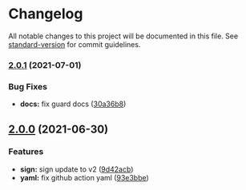 # Changelog

All notable changes to this project will be documented in this file. See [standard-version](https://github.com/conventional-changelog/standard-version) for commit guidelines.

### [2.0.1](https://github.com/tuya/tuya-connector-nodejs/compare/v2.0.0...v2.0.1) (2021-07-01)


### Bug Fixes

* **docs:** fix guard docs ([30a36b8](https://github.com/tuya/tuya-connector-nodejs/commit/30a36b8c73d689e4924397ccfabfbcdeca98735b))

## [2.0.0](https://github.com/tuya/tuya-connector-nodejs/compare/v1.0.0...v2.0.0) (2021-06-30)


### Features

* **sign:** sign update to v2 ([9d42acb](https://github.com/tuya/tuya-connector-nodejs/commit/9d42acb88625df663b140639298dce6f00241db4))
* **yaml:** fix github action yaml ([93e3bbe](https://github.com/tuya/tuya-connector-nodejs/commit/93e3bbe0467d7d6cf2e293c7b1f970590a2ceace))
